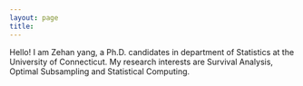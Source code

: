 ```yaml
---
layout: page
title: 
---
```


Hello! I am Zehan yang, a Ph.D. candidates in department of Statistics at the 
University of Connecticut. My research interests are Survival Analysis, Optimal
Subsampling and Statistical Computing.
